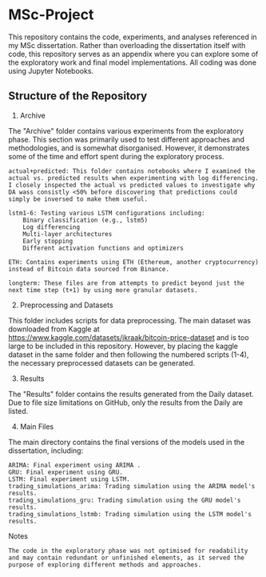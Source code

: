 # MSc-Project

This repository contains the code, experiments, and analyses referenced in my MSc dissertation. Rather than overloading the dissertation itself with code, this repository serves as an appendix where you can explore some of the exploratory work and final model implementations. All coding was done using Jupyter Notebooks.

## Structure of the Repository
1. Archive

The "Archive" folder contains various experiments from the exploratory phase. This section was primarily used to test different approaches and methodologies, and is somewhat disorganised. However, it demonstrates some of the time and effort spent during the exploratory process.

    actual+predicted: This folder contains notebooks where I examined the actual vs. predicted results when experimenting with log differencing. I closely inspected the actual vs predicted values to investigate why DA wass consistly <50% before discovering that predictions could simply be inversed to make them useful.

    lstm1-6: Testing various LSTM configurations including:
        Binary classification (e.g., lstm5)
        Log differencing
        Multi-layer architectures
        Early stopping
        Different activation functions and optimizers

    ETH: Contains experiments using ETH (Ethereum, another cryptocurrency) instead of Bitcoin data sourced from Binance.

    longterm: These files are from attempts to predict beyond just the next time step (t+1) by using more granular datasets.

2. Preprocessing and Datasets

This folder includes scripts for data preprocessing. The main dataset was downloaded from Kaggle at https://www.kaggle.com/datasets/jkraak/bitcoin-price-dataset and is too large to be included in this repository. However, by placing the kaggle dataset in the same folder and then following the numbered scripts (1-4), the necessary preprocessed datasets can be generated.

3. Results

The "Results" folder contains the results generated from the Daily dataset. Due to file size limitations on GitHub, only the results from the Daily are listed.

4. Main Files

The main directory contains the final versions of the models used in the dissertation, including:

    ARIMA: Final experiment using ARIMA .
    GRU: Final experiment using GRU.
    LSTM: Final experiment using LSTM.
    trading_simulations_arima: Trading simulation using the ARIMA model's results.
    trading_simulations_gru: Trading simulation using the GRU model's results.
    trading_simulations_lstmb: Trading simulation using the LSTM model's results.

Notes

    The code in the exploratory phase was not optimised for readability and may contain redundant or unfinished elements, as it served the purpose of exploring different methods and approaches.
